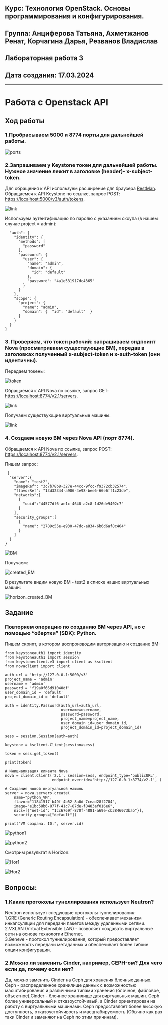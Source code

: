 ## Курс: Технология OpenStack. Основы программирования и конфигурирования.  
## Группа: Анциферова Татьяна, Ахметжанов Ренат, Корчагина Дарья, Резванов Владислав  
## Лабораторная работа 3  
## Дата создания: 17.03.2024  
---
# Работа с Openstack API
## Ход работы
### 1.Пробрасываем 5000 и 8774 порты для дальнейшей работы.
![ports](pictures/1-.jpg)


### 2.Запрашиваем у Keystone токен для дальнейшей работы. Нужное значение лежит в заголовке (header)- x-subject-token.
Для обращения к API используем расширение для браузера  [RestMan](https://chromewebstore.google.com/detail/restman/ihgpcfpkpmdcghlnaofdmjkoemnlijdi).   
Обращаемся к API Keystone по ссылке, запрос POST:  [https://localhost:5000/v3/auth/tokens](https://localhost:5000/v3/auth/tokens).  

![link](pictures/3.jpg)

Используем аутентификацию по паролю с указанием скоупа (в нашем случае project = admin):

```
  "auth": {
    "identity": {
      "methods": [
        "password"
      ],
      "password": {
        "user": {
          "name": "admin",
          "domain": {
            "id": "default"
          },
          "password": "4a1e531917dc4365"
        }
      }
    },
    "scope": {
      "project": {
        "name": "admin",
        "domain": {  "id": "default"  }
      }
    }
  }
}
```
### 3. Проверяем, что токен рабочий: запрашиваем эндпоинт Nova (просматриваем существующие ВМ), передав в заголовках полученный x-subject-token и x-auth-token (они идентичны).
Передаем токены:

![token](pictures/2.jpg)

Обращаемся к API Nova по ссылке, запрос GET:  [https://localhost:8774/v2.1/servers](https://localhost:8774/v2.1/servers).  

![link](pictures/3.jpg)

Получаем существующие виртуальные машины:

![link](pictures/5.jpg)

### 4. Создаем новую ВМ через Nova API (порт 8774).

Обращаемся к API Nova по ссылке, запрос POST:  [https://localhost:8774/v2.1/servers](https://localhost:8774/v2.1/servers).  

Пишем запрос:
```
 {
  "server":{
    "name": "test2",
    "imageRef": "3c7b78b8-327e-44cc-9fcc-f9372cb32574",
    "flavorRef": "13d32344-a906-4e98-bee6-66e6ff1c23de",
    "networks":[
      {
        "uuid":"44577df6-ae1c-4648-a2c8-1d26de9402c7"
      }
    ],
    "security_groups":[
      {
        "name": "2709c55e-e930-47dc-a834-6b6d6af8c464"
      }
    ]
  }
}
```

![ВМ](pictures/6.jpg)

Получаем:

![created_ВМ](pictures/7.jpg)

В результате видим новую ВМ - test2 в списке наших виртуальных машин:

![horizon_created_ВМ](pictures/8.jpg)

## Задание
### Повторяем операцию по созданию ВМ  через API, но с помощью “обертки” (SDK): Python.
Пишем скрипт, в котором воспроизводим авторизацию и создание ВМ:
```
from keystoneauth1 import identity
from keystoneauth1 import session
from keystoneclient.v3 import client as ksclient
from novaclient import client

auth_url = 'http://127.0.0.1:5000/v3'
project_name = 'admin'
username = 'admin'
password = 'f19a0f66d91040df'
user_domain_id = 'default'
project_domain_id = 'default'

auth = identity.Password(auth_url=auth_url,
                         username=username,
                         password=password,
                         project_name=project_name,
                         user_domain_id=user_domain_id,
                         project_domain_id=project_domain_id)

sess = session.Session(auth=auth)

keystone = ksclient.Client(session=sess)

token = sess.get_token()

print(token)

# Инициализация клиента Nova
nova = client.Client('2.1', session=sess, endpoint_type='publicURL',
                     endpoint_override='http://127.0.0.1:8774/v2.1', )

# Создание новой виртуальной машины
server = nova.servers.create(
    name="python_VM",
    flavor="11841517-b49f-4b52-8a0d-7cead28f2784",
    image="e1bc58b6-877f-41c7-87de-f8483af016e6",
    nics=[{"net-id": "1cc6769f-870f-4881-a69e-cb3846073bab"}],
    security_groups=["default"])

print("VM создана. ID:", server.id)

```
![python1](pictures/9.jpeg)

![python2](pictures/10.jpeg)

Смотрим результат в Horizon:

![Hor1](pictures/11.jpeg)

![Hor2](pictures/12.jpeg)

## Вопросы:
### 1.Какие протоколы тунеллирования использует Neutron?
Neutron использует следующие протоколы туннелирования:   
1.GRE (Generic Routing Encapsulation) - обеспечивает механизм инкапсуляции для передачи пакетов между удаленными сетями.  
2.VXLAN (Virtual Extensible LAN) - позволяет создавать виртуальные сети на основе технологии Ethernet.  
3.Geneve - протокол туннелирования, который предоставляет возможность передачи метаданных и обеспечивает более гибкие опции конфигурации.

### 2.Можно ли заменить Cinder, например, CEPH-ом? Для чего если да, почему если нет?
Да, можно заменить Cinder на Ceph для хранения блочных данных. Ceph - распределенное хранилище данных с возможностью масштабирования и различными типами хранения (блочное, файловое, объектное),Cinder - блочное хранилище для виртуальных машин. Ceph более универсальный и отказоустойчивый, а Cinder ориентирован на работу с виртуальными машинами.
Ceph предоставляет более высокую доступность, отказоустойчивость и масштабируемость (Обычно как раз таки Cinder и заменяют на Ceph по этим причинам).


